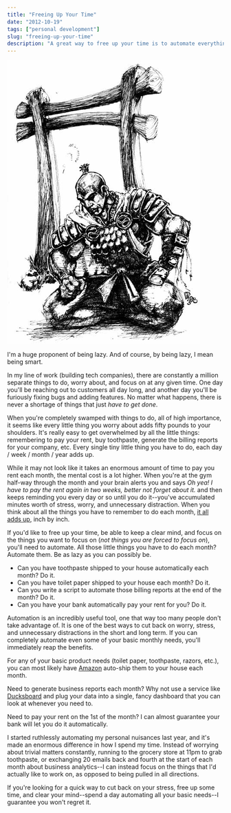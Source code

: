 ```yaml
---
title: "Freeing Up Your Time"
date: "2012-10-19"
tags: ["personal development"]
slug: "freeing-up-your-time"
description: "A great way to free up your time is to automate everything: from buying groceries to running repetitive tasks at work."
---
```



![Samurai Meditating Sketch][]


I'm a huge proponent of being lazy.  And of course, by being lazy, I mean being
smart.

In my line of work (building tech companies), there are constantly a million
separate things to do, worry about, and focus on at any given time.  One day
you'll be reaching out to customers all day long, and another day you'll be
furiously fixing bugs and adding features.  No matter what happens, there is
never a shortage of things that just *have to get done*.

When you're completely swamped with things to do, all of high importance, it
seems like every little thing you worry about adds fifty pounds to your
shoulders.  It's really easy to get overwhelmed by all the little things:
remembering to pay your rent, buy toothpaste, generate the billing reports for
your company, etc.  Every single tiny little thing you have to do, each day /
week / month / year adds up.

While it may not look like it takes an enormous amount of time to pay you rent
each month, the mental cost is a lot higher.  When you're at the gym half-way
through the month and your brain alerts you and says *Oh yea!  I have to pay
the rent again in two weeks, better not forget about it.* and then keeps
reminding you every day or so until you do it--you've accumulated minutes worth
of stress, worry, and unnecessary distraction.  When you think about all the
things you have to remember to do each month, [it all adds up][], inch by inch.

If you'd like to free up your time, be able to keep a clear mind, and focus on
the things you want to focus on (*not things you are forced to focus on*),
you'll need to automate.  All those little things you have to do each month?
Automate them.  Be as lazy as you can possibly be.

-   Can you have toothpaste shipped to your house automatically each month?  Do
    it.
-   Can you have toilet paper shipped to your house each month?  Do it.
-   Can you write a script to automate those billing reports at the end of the
    month?  Do it.
-   Can you have your bank automatically pay your rent for you?  Do it.

Automation is an incredibly useful tool, one that way too many people don't
take advantage of.  It is one of the best ways to cut back on worry, stress,
and unnecessary distractions in the short and long term.  If you can completely
automate even some of your basic monthly needs, you'll immediately reap the
benefits.

For any of your basic product needs (toilet paper, toothpaste, razors, etc.),
you can most likely have [Amazon][] auto-ship them to your house each month.

Need to generate business reports each month?  Why not use a service like
[Ducksboard][] and plug your data into a single, fancy dashboard that you can
look at whenever you need to.

Need to pay your rent on the 1st of the month?  I can almost guarantee your
bank will let you do it automatically.

I started ruthlessly automating my personal nuisances last year, and it's made
an enormous difference in how I spend my time.  Instead of worrying about
trivial matters constantly, running to the grocery store at 11pm to grab
toothpaste, or exchanging 20 emails back and fourth at the start of each month
about business analytics--I can instead focus on the things that I'd actually
like to work on, as opposed to being pulled in all directions.

If you're looking for a quick way to cut back on your stress, free up some
time, and clear your mind--spend a day automating all your basic needs--I
guarantee you won't regret it.


  [Samurai Meditating Sketch]: /static/images/2012/samurai-meditating-sketch.png "Samurai Meditating"
  [it all adds up]: http://www.youtube.com/watch?v=WO4tIrjBDkk "Inches Speech"
  [Amazon]: http://www.amazon.com/?_encoding=UTF8&camp=1789&creative=390957&linkCode=ur2&tag=rdegges-20 "Amazon"
  [Ducksboard]: http://ducksboard.com/ "Ducksboard"
